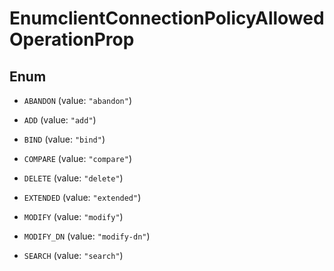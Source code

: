 

# EnumclientConnectionPolicyAllowedOperationProp

## Enum


* `ABANDON` (value: `"abandon"`)

* `ADD` (value: `"add"`)

* `BIND` (value: `"bind"`)

* `COMPARE` (value: `"compare"`)

* `DELETE` (value: `"delete"`)

* `EXTENDED` (value: `"extended"`)

* `MODIFY` (value: `"modify"`)

* `MODIFY_DN` (value: `"modify-dn"`)

* `SEARCH` (value: `"search"`)




